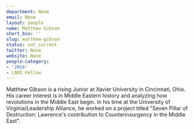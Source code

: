 ```yaml
---
department: None
email: None
layout: people
name: Matthew Gibson
short_bio: ''
slug: matthew-gibson
status: not_current
twitter: None
website: None
people-category:
- '2016'
- LAMI Fellow
---
```


Matthew Gibson is a rising Junior at Xavier University in Cincinnati, Ohio. His career interest is in Middle Eastern history and analyzing how revolutions in the Middle East begin. In his time at the University of Virginia/Leadership Alliance, he worked on a project titled "Seven Pillar of Destruction: Lawrence's contribution to Counterinsurgency in the Middle East". 
